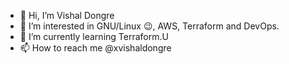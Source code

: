 - 👋 Hi, I’m Vishal Dongre
- 👀 I’m interested in GNU/Linux 😉, AWS, Terraform and DevOps.
- 🌱 I’m currently learning Terraform.U
- 📫 How to reach me @xvishaldongre

<!---
xvishaldongre/xvishaldongre is a ✨ special ✨ repository because its `README.md` (this file) appears on your GitHub profile.
You can click the Preview link to take a look at your changes.
--->
